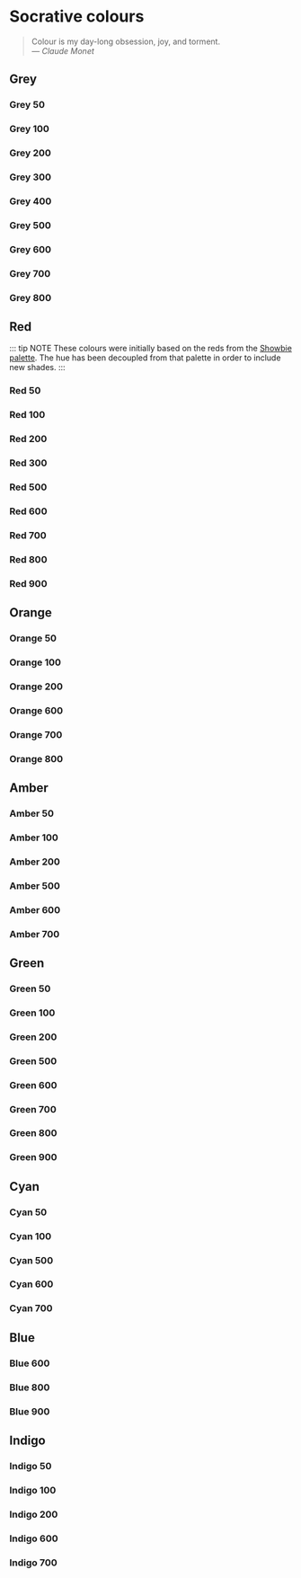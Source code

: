 # Socrative colours

> Colour is my day-long obsession, joy, and torment. \
> — *Claude Monet*

<ColorScale theme="socrative" hue="grey" />

<ColorScale theme="socrative" hue="red" />

<ColorScale theme="socrative" hue="orange" />

<ColorScale theme="socrative" hue="amber" />

<ColorScale theme="socrative" hue="green" />

<ColorScale theme="socrative" hue="cyan" />

<ColorScale theme="socrative" hue="blue" />

<ColorScale theme="socrative" hue="indigo" />

## Grey

### Grey 50

<ColorSwatch theme="socrative" hue="grey" scale="50" />

### Grey 100

<ColorSwatch theme="socrative" hue="grey" scale="100" />

### Grey 200

<ColorSwatch theme="socrative" hue="grey" scale="200" />

### Grey 300

<ColorSwatch theme="socrative" hue="grey" scale="300" />

### Grey 400

<ColorSwatch theme="socrative" hue="grey" scale="400" />

### Grey 500

<ColorSwatch theme="socrative" hue="grey" scale="500" />

### Grey 600

<ColorSwatch theme="socrative" hue="grey" scale="600" />

### Grey 700

<ColorSwatch theme="socrative" hue="grey" scale="700" />

### Grey 800

<ColorSwatch theme="socrative" hue="grey" scale="800" />

## Red

::: tip NOTE
These colours were initially based on the reds from the 
[Showbie palette](../showbie/#red). The hue has been decoupled from that palette
in order to include new shades.
:::

### Red 50

<ColorSwatch theme="socrative" hue="red" scale="50" />

### Red 100

<ColorSwatch theme="socrative" hue="red" scale="100" />

### Red 200

<ColorSwatch theme="socrative" hue="red" scale="200" />

### Red 300

<ColorSwatch theme="socrative" hue="red" scale="300" />

### Red 500

<ColorSwatch theme="socrative" hue="red" scale="500" />

### Red 600

<ColorSwatch theme="socrative" hue="red" scale="600" />

### Red 700

<ColorSwatch theme="socrative" hue="red" scale="700" />

### Red 800

<ColorSwatch theme="socrative" hue="red" scale="800" />

### Red 900

<ColorSwatch theme="socrative" hue="red" scale="900" />


## Orange

### Orange 50

<ColorSwatch theme="socrative" hue="orange" scale="50" />

### Orange 100

<ColorSwatch theme="socrative" hue="orange" scale="100" />

### Orange 200

<ColorSwatch theme="socrative" hue="orange" scale="200" />

### Orange 600

<ColorSwatch theme="socrative" hue="orange" scale="600" />

### Orange 700

<ColorSwatch theme="socrative" hue="orange" scale="700" />

### Orange 800

<ColorSwatch theme="socrative" hue="orange" scale="800" />

## Amber

### Amber 50

<ColorSwatch theme="socrative" hue="amber" scale="50" />

### Amber 100

<ColorSwatch theme="socrative" hue="amber" scale="100" />

### Amber 200

<ColorSwatch theme="socrative" hue="amber" scale="200" />

### Amber 500

<ColorSwatch theme="socrative" hue="amber" scale="500" />

### Amber 600

<ColorSwatch theme="socrative" hue="amber" scale="600" />

### Amber 700

<ColorSwatch theme="socrative" hue="amber" scale="700" />

## Green

### Green 50

<ColorSwatch theme="socrative" hue="green" scale="50" />

### Green 100

<ColorSwatch theme="socrative" hue="green" scale="100" />

### Green 200

<ColorSwatch theme="socrative" hue="green" scale="200" />

### Green 500

<ColorSwatch theme="socrative" hue="green" scale="500" />

### Green 600

<ColorSwatch theme="socrative" hue="green" scale="600" />

### Green 700

<ColorSwatch theme="socrative" hue="green" scale="700" />

### Green 800

<ColorSwatch theme="socrative" hue="green" scale="800" />

### Green 900

<ColorSwatch theme="socrative" hue="green" scale="900" />

## Cyan

### Cyan 50

<ColorSwatch theme="socrative" hue="cyan" scale="50" />

### Cyan 100

<ColorSwatch theme="socrative" hue="cyan" scale="100" />

### Cyan 500

<ColorSwatch theme="socrative" hue="cyan" scale="500" />

### Cyan 600

<ColorSwatch theme="socrative" hue="cyan" scale="600" />

### Cyan 700

<ColorSwatch theme="socrative" hue="cyan" scale="700" />

## Blue

### Blue 600

<ColorSwatch theme="socrative" hue="blue" scale="600" />

### Blue 800

<ColorSwatch theme="socrative" hue="blue" scale="800" />

### Blue 900

<ColorSwatch theme="socrative" hue="blue" scale="900" />

## Indigo

### Indigo 50

<ColorSwatch theme="socrative" hue="indigo" scale="50" />

### Indigo 100

<ColorSwatch theme="socrative" hue="indigo" scale="100" />

### Indigo 200

<ColorSwatch theme="socrative" hue="indigo" scale="200" />

### Indigo 600

<ColorSwatch theme="socrative" hue="indigo" scale="600" />

### Indigo 700

<ColorSwatch theme="socrative" hue="indigo" scale="700" />
